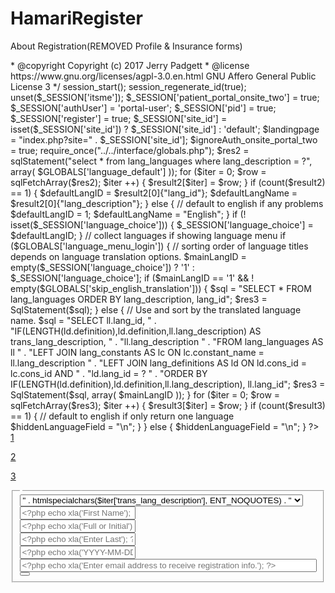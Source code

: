 # HamariRegister
About Registration(REMOVED Profile & Insurance forms)

<?php
/**
 * Portal Registration Wizard
 *
 * @package OpenEMR
 * @link    http://www.open-emr.org
 * @author  Jerry Padgett <sjpadgett@gmail.com>
 * @copyright Copyright (c) 2017 Jerry Padgett <sjpadgett@gmail.com>
 * @license https://www.gnu.org/licenses/agpl-3.0.en.html GNU Affero General Public License 3
 */

session_start();
session_regenerate_id(true);

unset($_SESSION['itsme']);
$_SESSION['patient_portal_onsite_two'] = true;
$_SESSION['authUser'] = 'portal-user';
$_SESSION['pid'] = true;
$_SESSION['register'] = true;

$_SESSION['site_id'] = isset($_SESSION['site_id']) ? $_SESSION['site_id'] : 'default';
$landingpage = "index.php?site=" . $_SESSION['site_id'];

$ignoreAuth_onsite_portal_two = true;

require_once("../../interface/globals.php");

$res2 = sqlStatement("select * from lang_languages where lang_description = ?", array(
    $GLOBALS['language_default']
));
for ($iter = 0; $row = sqlFetchArray($res2); $iter ++) {
    $result2[$iter] = $row;
}
if (count($result2) == 1) {
    $defaultLangID = $result2[0]{"lang_id"};
    $defaultLangName = $result2[0]{"lang_description"};
} else {
    // default to english if any problems
    $defaultLangID = 1;
    $defaultLangName = "English";
}

if (! isset($_SESSION['language_choice'])) {
    $_SESSION['language_choice'] = $defaultLangID;
}
// collect languages if showing language menu
if ($GLOBALS['language_menu_login']) {
    // sorting order of language titles depends on language translation options.
    $mainLangID = empty($_SESSION['language_choice']) ? '1' : $_SESSION['language_choice'];
    if ($mainLangID == '1' && ! empty($GLOBALS['skip_english_translation'])) {
        $sql = "SELECT * FROM lang_languages ORDER BY lang_description, lang_id";
        $res3 = SqlStatement($sql);
    } else {
        // Use and sort by the translated language name.
        $sql = "SELECT ll.lang_id, " . "IF(LENGTH(ld.definition),ld.definition,ll.lang_description) AS trans_lang_description, " . "ll.lang_description " .
             "FROM lang_languages AS ll " . "LEFT JOIN lang_constants AS lc ON lc.constant_name = ll.lang_description " .
             "LEFT JOIN lang_definitions AS ld ON ld.cons_id = lc.cons_id AND " . "ld.lang_id = ? " .
             "ORDER BY IF(LENGTH(ld.definition),ld.definition,ll.lang_description), ll.lang_id";
        $res3 = SqlStatement($sql, array(
            $mainLangID
        ));
    }

    for ($iter = 0; $row = sqlFetchArray($res3); $iter ++) {
        $result3[$iter] = $row;
    }

    if (count($result3) == 1) {
        // default to english if only return one language
        $hiddenLanguageField = "<input type='hidden' name='languageChoice' value='1' />\n";
    }
} else {
    $hiddenLanguageField = "<input type='hidden' name='languageChoice' value='" . htmlspecialchars($defaultLangID, ENT_QUOTES) . "' />\n";
}

?>
<!DOCTYPE html>
<html>
<head>
<title><?php echo xlt('New Patient'); ?> | <?php echo xlt('Register'); ?></title>
<meta content='width=device-width, initial-scale=1, maximum-scale=1, user-scalable=no' name='viewport'>
<meta name="description" content="Developed By sjpadgett@gmail.com">

<link href="<?php echo $GLOBALS['assets_static_relative']; ?>/font-awesome-4-6-3/css/font-awesome.min.css" rel="stylesheet" type="text/css" />
<link rel="stylesheet" href="<?php echo $GLOBALS['assets_static_relative']; ?>/jquery-datetimepicker-2-5-4/build/jquery.datetimepicker.min.css">
<link href="<?php echo $GLOBALS['assets_static_relative']; ?>/bootstrap-3-3-4/dist/css/bootstrap.min.css" rel="stylesheet" type="text/css" />
<link href="./../assets/css/register.css" rel="stylesheet" type="text/css" />

<!-- This is trick. eModal breaks on jquery 3 so load another compatable version. In this case (missing function) load order doesn't matter but other cases may -->
<script src="<?php echo $GLOBALS['assets_static_relative']; ?>/jquery-min-1-11-3/index.js" type="text/javascript"></script>

<script src="<?php echo $GLOBALS['assets_static_relative']; ?>/bootstrap-3-3-4/dist/js/bootstrap.min.js" type="text/javascript"></script>
<script type="text/javascript" src="<?php echo $GLOBALS['assets_static_relative']; ?>/jquery-datetimepicker-2-5-4/build/jquery.datetimepicker.full.min.js"></script>
<script type="text/javascript" src="<?php echo $GLOBALS['assets_static_relative']; ?>/emodal-1-2-65/dist/eModal.js"></script>

<script>
var newPid = 0;
var curPid = 0;
var provider = 0;

$(document).ready(function () {
    /* // test data
    $("#emailInput").val("me@me.com");
    $("#fname").val("Jerry");
    $("#lname").val("Padgett");
    $("#dob").val("1919-03-03");
    // ---------- */
    var navListItems = $('div.setup-panel div a'),
    allWells = $('.setup-content'),
    allNextBtn = $('.nextBtn'),
    allPrevBtn = $('.prevBtn');

    allWells.hide();

    navListItems.click(function (e) {
        e.preventDefault();
        var $target = $($(this).attr('href')),
        $item = $(this);

        if (!$item.hasClass('disabled')) {
            navListItems.removeClass('btn-primary').addClass('btn-default');
            $item.addClass('btn-primary');
            allWells.hide();
            $target.show();
            $target.find('input:eq(0)').focus();
        }
    });

    allPrevBtn.click(function () {
        var curStep = $(this).closest(".setup-content"),
        curStepBtn = curStep.attr("id"),
        prevstepwiz = $('div.setup-panel div a[href="#' + curStepBtn + '"]').parent().prev().children("a");
        prevstepwiz.removeAttr('disabled').trigger('click');
    });

    allNextBtn.click(function () {
        var profile = $("#profileFrame").contents();

        /* // test data
        profile.find("input#street").val("123 Some St.");
        profile.find("input#city").val("Brandon");
        //--------------------- */

        var curStep = $(this).closest(".setup-content"),
        curStepBtn = curStep.attr("id"),
        nextstepwiz = $('div.setup-panel div a[href="#' + curStepBtn + '"]').parent().next().children("a"),
        curInputs = curStep.find("input[type='text'],input[type='email'],select"),
        isValid = true;

        $(".form-group").removeClass("has-error");
        for (var i = 0; i < curInputs.length; i++) {
            if (!curInputs[i].validity.valid) {
                isValid = false;
                $(curInputs[i]).closest(".form-group").addClass("has-error");
            }
        }
        if (isValid) {
            if (curStepBtn == 'step-1') { // leaving step 1 setup profile frame. Prob not nec but in case
                profile.find('input#fname').val($("#fname").val());
                profile.find('input#mname').val($("#mname").val());
                profile.find('input#lname').val($("#lname").val());
                profile.find('input#dob').val($("#dob").val());
                profile.find('input#email').val($("#emailInput").val());
                profile.find('input[name=allowPatientPortal]').val(['YES']);
                // need these for validation.
                profile.find('select#providerid option:contains("Unassigned")').val('');
                profile.find('select#providerid').attr('required', true);
                profile.find('select#sex option:contains("Unassigned")').val('');
                profile.find('select#sex').attr('required', true);

                var pid = profile.find('input#pid').val();
                if (pid < 1) { // form pid set in promise
                    callServer('get_newpid', '', $("#dob").val(), $("#lname").val(), $("#fname").val()); // @TODO escape these
                }
            }
            nextstepwiz.removeAttr('disabled').trigger('click');
        }
    });

    $("#profileNext").click(function () {
        var profile = $("#profileFrame").contents();
        var curStep = $(this).closest(".setup-content"),
        curStepBtn = curStep.attr("id"),
        nextstepwiz = $('div.setup-panel div a[href="#' + curStepBtn + '"]').parent().next().children("a"),
        curInputs = $("#profileFrame").contents().find("input[type='text'],input[type='email'],select"),
        isValid = true;
        $(".form-group").removeClass("has-error");
        var flg = 0;
        for (var i = 0; i < curInputs.length; i++) {
            if (!curInputs[i].validity.valid) {
                isValid = false;
                if (!flg) {
                    curInputs[i].scrollIntoView();
                    curInputs[i].focus();
                    flg = 1;
                }
                $(curInputs[i]).closest(".form-group").addClass("has-error");
            }
        }
        if (isValid) {
            provider = profile.find('select#providerid').val();
            nextstepwiz.removeAttr('disabled').trigger('click');
        }
    });

    $("#submitPatient").click(function () {
        var profile = $("#profileFrame").contents();
        var pid = profile.find('input#pid').val();

        if (pid < 1) { // Just in case. Can never have too many pid checks!
            callServer('get_newpid', '');
        }

        var isOk = checkRegistration(newPid);
        if (isOk) {
            // Use portals rest api. flag 1 is write to chart. flag 0 writes an audit record for review in dashboard.
            // rest update will determine if new or existing pid for save. In register step-1 we catch existing pid but,
            // we can still use update here if we want to allow changing passwords.
            //
            document.getElementById('profileFrame').contentWindow.page.updateModel(1);
            $("#insuranceForm").submit();
            //  cleanup is in callServer done promise. This starts end session.
        }
    });

    $('div.setup-panel div a.btn-primary').trigger('click');

    $('.datepicker').datetimepicker({
        <?php $datetimepicker_timepicker = false; ?>
        <?php $datetimepicker_showseconds = false; ?>
        <?php $datetimepicker_formatInput = false; ?>
        <?php require($GLOBALS['srcdir'] . '/js/xl/jquery-datetimepicker-2-5-4.js.php'); ?>
     });

    $("#insuranceForm").submit(function (e) {
        e.preventDefault();
        var url = "account.php?action=new_insurance&pid=" + newPid;
        $.ajax({
            url: url,
            type: 'post',
            data: $("#insuranceForm").serialize(),
            success: function (serverResponse) {
                doCredentials(newPid) // this is the end for session.
                return false;
            }
        });
    });

    $('#selLanguage').on('change', function () {
        callServer("set_lang", this.value);
    });

    $(document.body).on('hidden.bs.modal', function () { //@TODO maybe make a promise for wiz exit
        callServer('cleanup');
    });

});

function doCredentials(pid) {
    callServer('do_signup', pid);
}

function checkRegistration(pid) {
    var profile = $("#profileFrame").contents();
    var curStep = $("#step-2"),
    curStepBtn = curStep.attr("id"),
    nextstepwiz = $('div.setup-panel div a[href="#' + curStepBtn + '"]').parent().next().children("a"),
    curInputs = $("#profileFrame").contents().find("input[type='text'],input[type='email'],select"),
    isValid = true;
    $(".form-group").removeClass("has-error");
    var flg = 0;
    for (var i = 0; i < curInputs.length; i++) {
        if (!curInputs[i].validity.valid) {
            isValid = false;
            if (!flg) {
                curInputs[i].scrollIntoView();
                curInputs[i].focus();
                flg = 1;
            }
            $(curInputs[i]).closest(".form-group").addClass("has-error");
        }
    }

    if (!isValid) {
        return false;
    }

    return true;
}

function callServer(action, value, value2, last, first) {
    var data = {
        'action' : action,
        'value' : value,
        'dob' : value2,
        'last' : last,
        'first' : first
    }
    if (action == 'do_signup') {
        data = {
            'action': action,
            'pid': value
        };
    }
    else if (action == 'notify_admin') {
        data = {
            'action': action,
            'pid': value,
            'provider': value2
        };
    }
    else if (action == 'cleanup') {
        data = {
            'action': action
        };
    }
    // The magic that is jquery ajax.l
    $.ajax({
        type : 'GET',
        url : 'account.php',
        data : data
    }).done(function (rtn) {
        if (action == "cleanup") {
            window.location.href = "./../index.php" // Goto landing page.
        }
        else if (action == "set_lang") {
            window.location.href = window.location.href;
        }
        else if (action == "get_newpid") {
            if (parseInt(rtn) > 0) {
                newPid = rtn;
                $("#profileFrame").contents().find('input#pubpid').val(newPid);
                $("#profileFrame").contents().find('input#pid').val(newPid);
            }
            else {
                // After error alert app exit to landing page.
                // Existing user error. Error message is translated in account.lib.php.
                eModal.alert(rtn);
            }
        }
        else if (action == 'do_signup') {
            if (rtn == "") {
                var message = "<?php echo xls('Unable to either create credentials or send email.'); ?>";
                alert(message);
                return false;
            }
            // For production. Here we're finished so do signup closing alert and then cleanup.
            callServer('notify_admin', newPid, provider); // pnote notify to selected provider
            // alert below for ease of testing.
            // alert(rtn); // sync alert.. rtn holds username and password for testing.

            var message = "<?php echo xls("Your new credentials have been sent. Check your email inbox and also possibly your spam folder. Once you log into your patient portal feel free to make an appointment or send us a secure message. We look forward to seeing you soon."); ?>"
            eModal.alert(message); // This is an async call. The modal close event exits us to portal landing page after cleanup.
        }
    }).fail(function (err) {
        var message = "<?php echo xls('Something went wrong.') ?>";
        alert(message);
    });
}
</script>
</head>
<body>
    <div class="container">
        <div class="stepwiz col-md-offset-3">
            <div class="stepwiz-row setup-panel">
                <div class="stepwiz-step">
                    <a href="#step-1" type="button" class="btn btn-primary btn-circle">1</a>
                    <p><?php echo xlt('Get Started') ?></p>
                </div>
                <div class="stepwiz-step">
                    <a href="#step-2" type="button" class="btn btn-default btn-circle" disabled="disabled">2</a>
                    <p><?php echo xlt('Profile') ?></p>
                </div>
                <div class="stepwiz-step">
                    <a href="#step-3" type="button" class="btn btn-default btn-circle" disabled="disabled">3</a>
                    <p><?php echo xlt('Insurance') ?></p>
                </div>
                <div class="stepwiz-step">
                    <a href="#step-4" type="button" class="btn btn-default btn-circle" disabled="disabled"><?php echo xlt('Done') ?></a>
                    <p><?php echo xlt('Register') ?></p>
                </div>
            </div>
        </div>
<!-- // Start Forms // -->
        <form class="form-inline" id="startForm" role="form" action="" method="post" onsubmit="">
            <div class="row setup-content" id="step-1">
                <div class="col-xs-7 col-md-offset-3 text-center">
                    <fieldset>
                        <legend class='bg-primary'><?php echo xlt('Contact') ?></legend>
                        <div class="well">
                        <?php if ($GLOBALS['language_menu_login']) { ?>
                        <?php if (count($result3) != 1) { ?>
                        <div class="form-group row">
                            <label for="selLanguage"><?php echo xlt('Language'); ?></label>
                            <select class="form-control" id="selLanguage" name="languageChoice">
                            <?php
                                echo "<option selected='selected' value='" . htmlspecialchars($defaultLangID, ENT_QUOTES) . "'>" .
                                     htmlspecialchars(xl('Default') . " - " . xl($defaultLangName), ENT_NOQUOTES) . "</option>\n";
                            foreach ($result3 as $iter) {
                                if ($GLOBALS['language_menu_showall']) {
                                    if (! $GLOBALS['allow_debug_language'] && $iter['lang_description'] == 'dummy') {
                                        continue; // skip the dummy language
                                    }
                                    echo "<option value='" . htmlspecialchars($iter['lang_id'], ENT_QUOTES) . "'>" .
                                         htmlspecialchars($iter['trans_lang_description'], ENT_NOQUOTES) . "</option>\n";
                                } else {
                                    if (in_array($iter['lang_description'], $GLOBALS['language_menu_show'])) {
                                        if (! $GLOBALS['allow_debug_language'] && $iter['lang_description'] == 'dummy') {
                                            continue; // skip the dummy language
                                        }
                                        echo "<option value='" . htmlspecialchars($iter['lang_id'], ENT_QUOTES) . "'>" .
                                             htmlspecialchars($iter['trans_lang_description'], ENT_NOQUOTES) . "</option>\n";
                                    }
                                }
                            }
                            ?>
                          </select>
                        </div>
                        <?php } } ?>
                        <div class="row">
                                <div class="col-sm-12">
                                    <div class="form-group inline">
                                        <label class="control-label" for="fname"><?php echo xlt('First')?></label>
                                        <div class="controls inline-inputs">
                                            <input type="text" class="form-control" id="fname" required placeholder="<?php echo xla('First Name'); ?>">
                                        </div>
                                    </div>
                                    <div class="form-group inline">
                                        <label class="control-label" for="mname"><?php echo xlt('Middle')?></label>
                                        <div class="controls inline-inputs">
                                            <input type="text" class="form-control" id="mname" placeholder="<?php echo xla('Full or Initial'); ?>">
                                        </div>
                                    </div>
                                    <div class="form-group inline">
                                        <label class="control-label" for="lname"><?php echo xlt('Last Name')?></label>
                                        <div class="controls inline-inputs">
                                            <input type="text" class="form-control" id="lname" required placeholder="<?php echo xla('Enter Last'); ?>">
                                        </div>
                                    </div>
                                </div>
                            </div>
                            <div class="form-group inline">
                                <label class="control-label" for="dob"><?php echo xlt('Birth Date')?></label>
                                <div class="controls inline-inputs">
                                    <div class="input-group">
                                        <input id="dob" type="text" required class="form-control datepicker" placeholder="<?php echo xla('YYYY-MM-DD'); ?>" />
                                    </div>
                                </div>
                            </div>
                            <div class="row">
                                <div class="col-sm-12 form-group">
                                    <label class="control-label" for="email"><?php echo xlt('Enter E-Mail Address')?></label>
                                    <div class="controls inline-inputs">
                                        <input id="emailInput" type="email" class="form-control" style="width: 100%" required
                                            placeholder="<?php echo xla('Enter email address to receive registration info.'); ?>" maxlength="100">
                                    </div>
                                </div>
                            </div>
                        </div>
                        <button class="btn btn-primary nextBtn btn-sm pull-right" type="button"><?php echo xlt('Next') ?></button>
                    </fieldset>
                </div>
            </div>
        </form>
        <div class="row setup-content" id="step-4" style="display: none">
            <div class="col-xs-6 col-md-offset-3 text-center">
                <div class="col-md-12">
                    <fieldset>
                        <legend class='bg-success'><?php echo xlt('Register') ?></legend>
                        <div class="well" style="text-align: center">
                            <h4 class='bg-success'><?php echo xlt("All set. Click Send Request below to finish registration") ?></h4>
                            <hr>
                            <p>
                            <?php echo xlt("An e-mail with your new account credentials will be sent to the e-mail address supplied earlier. You may still review or edit any part of your information by using the top step buttons to go to the appropriate panels. Note to be sure you have given your correct e-mail address. If after receiving credentials and you have trouble with access to the portal, please contact administration.") ?>
                            </p>
                        </div>
                        <button class="btn btn-primary prevBtn btn-sm pull-left" type="button"><?php echo xlt('Previous') ?></button>
                        <hr>
                        <button class="btn btn-success btn-sm pull-right" type="button" id="submitPatient"><?php echo xlt('Send Request') ?></button>
                    </fieldset>
                </div>
            </div>
        </div>
    </div>
</body>
</html>

